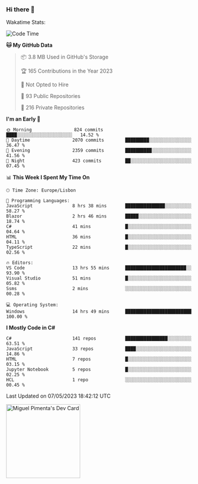 ### Hi there 👋

<!--
**miguelpimenta/miguelpimenta** is a ✨ _special_ ✨ repository because its `README.md` (this file) appears on your GitHub profile.

Here are some ideas to get you started:

- 🔭 I’m currently working on ...
- 🌱 I’m currently learning ...
- 👯 I’m looking to collaborate on ...
- 🤔 I’m looking for help with ...
- 💬 Ask me about ...
- 📫 How to reach me: ...
- 😄 Pronouns: ...
- ⚡ Fun fact: ...
-->

Wakatime Stats:
<!--START_SECTION:waka-->
![Code Time](http://img.shields.io/badge/Code%20Time-3%2C892%20hrs%2040%20mins-blue)

**🐱 My GitHub Data** 

> 📦 3.8 MB Used in GitHub's Storage 
 > 
> 🏆 165 Contributions in the Year 2023
 > 
> 🚫 Not Opted to Hire
 > 
> 📜 93 Public Repositories 
 > 
> 🔑 216 Private Repositories 
 > 
**I'm an Early 🐤** 

```text
🌞 Morning                824 commits         ████░░░░░░░░░░░░░░░░░░░░░   14.52 % 
🌆 Daytime                2070 commits        █████████░░░░░░░░░░░░░░░░   36.47 % 
🌃 Evening                2359 commits        ██████████░░░░░░░░░░░░░░░   41.56 % 
🌙 Night                  423 commits         ██░░░░░░░░░░░░░░░░░░░░░░░   07.45 % 
```


📊 **This Week I Spent My Time On** 

```text
🕑︎ Time Zone: Europe/Lisbon

💬 Programming Languages: 
JavaScript               8 hrs 38 mins       ███████████████░░░░░░░░░░   58.27 % 
Blazor                   2 hrs 46 mins       █████░░░░░░░░░░░░░░░░░░░░   18.74 % 
C#                       41 mins             █░░░░░░░░░░░░░░░░░░░░░░░░   04.64 % 
HTML                     36 mins             █░░░░░░░░░░░░░░░░░░░░░░░░   04.11 % 
TypeScript               22 mins             █░░░░░░░░░░░░░░░░░░░░░░░░   02.56 % 

🔥 Editors: 
VS Code                  13 hrs 55 mins      ███████████████████████░░   93.90 % 
Visual Studio            51 mins             █░░░░░░░░░░░░░░░░░░░░░░░░   05.82 % 
Ssms                     2 mins              ░░░░░░░░░░░░░░░░░░░░░░░░░   00.28 % 

💻 Operating System: 
Windows                  14 hrs 49 mins      █████████████████████████   100.00 % 
```

**I Mostly Code in C#** 

```text
C#                       141 repos           ████████████████░░░░░░░░░   63.51 % 
JavaScript               33 repos            ████░░░░░░░░░░░░░░░░░░░░░   14.86 % 
HTML                     7 repos             █░░░░░░░░░░░░░░░░░░░░░░░░   03.15 % 
Jupyter Notebook         5 repos             █░░░░░░░░░░░░░░░░░░░░░░░░   02.25 % 
HCL                      1 repo              ░░░░░░░░░░░░░░░░░░░░░░░░░   00.45 % 
```




 Last Updated on 07/05/2023 18:42:12 UTC
<!--END_SECTION:waka-->

<a href="https://app.daily.dev/MiguelPimenta"><img src="https://api.daily.dev/devcards/05b7ad917b6047f3b1368fb0fe084ad8.png?r=sx6" width="200" alt="Miguel Pimenta's Dev Card"/></a>
